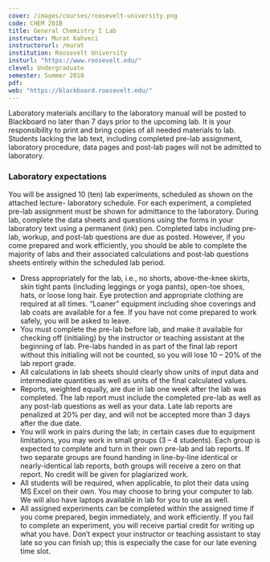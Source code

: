 ```yaml
---
cover: /images/courses/roosevelt-university.png
code: CHEM 201B
title: General Chemistry I Lab
instructor: Murat Kahveci
instructorurl: /murat
institution: Roosevelt University
insturl: "https://www.roosevelt.edu/"
clevel: Undergraduate
semester: Summer 2018
pdf:
web: "https://blackboard.roosevelt.edu/"
---
```

Laboratory materials ancillary to the laboratory manual will be posted to Blackboard no later than 7 days prior to the upcoming lab. It is your responsibility to print and bring copies of all needed materials to lab. Students lacking the lab text, including completed pre-lab assignment, laboratory procedure, data pages and post-lab pages will not be admitted to laboratory.

### Laboratory expectations

You will be assigned 10 (ten) lab experiments, scheduled as shown on the attached lecture- laboratory schedule. For each experiment, a completed pre-lab assignment must be shown for admittance to the laboratory. During lab, complete the data sheets and questions using the forms in your laboratory text using a permanent (ink) pen. Completed labs including pre-lab, workup, and post-lab questions are due as posted. However, if you come prepared and work efficiently, you should be able to complete the majority of labs and their associated calculations and post-lab questions sheets entirely within the scheduled lab period.

* Dress appropriately for the lab, i.e., no shorts, above-the-knee skirts, skin tight pants (including leggings or yoga pants), open-toe shoes, hats, or loose long hair. Eye protection and appropriate clothing are required at all times. “Loaner” equipment including shoe coverings and lab coats are available for a fee. If you have not come prepared to work safely, you will be asked to leave.
* You must complete the pre-lab before lab, and make it available for checking off (initialing) by the instructor or teaching assistant at the beginning of lab. Pre-labs handed in as part of the final lab report without this initialing will not be counted, so you will lose 10 – 20% of the lab report grade.
* All calculations in lab sheets should clearly show units of input data and intermediate quantities as well as units of the final calculated values.
* Reports, weighted equally, are due in lab one week after the lab was completed. The lab report must include the completed pre-lab as well as any post-lab questions as well as your data. Late lab reports are penalized at 20% per day, and will not be accepted more than 3 days after the due date.
* You will work in pairs during the lab; in certain cases due to equipment limitations, you may work in small groups (3 – 4 students). Each group is expected to complete and turn in their own pre-lab and lab reports. If two separate groups are found handing in line-by-line identical or nearly-identical lab reports, both groups will receive a zero on that report. No credit will be given for plagiarized work.
* All students will be required, when applicable, to plot their data using MS Excel on their own. You may choose to bring your computer to lab. We will also have laptops available in lab for you to use as well.
* All assigned experiments can be completed within the assigned time if you come prepared, begin immediately, and work efficiently. If you fail to complete an experiment, you will receive partial credit for writing up what you have. Don’t expect your instructor or teaching assistant to stay late so you can finish up; this is especially the case for our late evening time slot.
